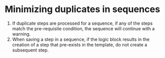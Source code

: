 # Minimizing duplicates in sequences

1. If duplicate steps are processed for a sequence, if any of the steps match the pre-requisite condition, the sequence will continue with a warning.
2. When saving a step in a sequence, if the logic block results in the creation of a step that pre-exists in the template, do not create a subsequent step.

